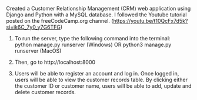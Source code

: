 Created a Customer Relationship Management (CRM) web application using Django and Python with a MySQL database. I followed the Youtube tutorial posted on the freeCodeCamp.org channel. (https://youtu.be/t10QcFx7d5k?si=ik6C_7y0_y7G6TFG)

1. To run the server, type the following command into the terminal:  
python manage.py runserver (Windows) OR  python3 manage.py runserver (MacOS)

2. Then, go to http://localhost:8000

3. Users will be able to register an account and log in. Once logged in, users will be able to view the customer records table. 
By clicking either the customer ID or customer name, users will be able to add, update and delete customer records.
